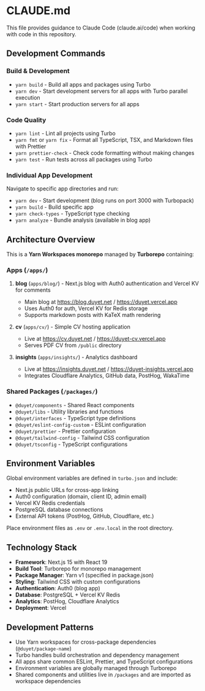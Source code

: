 # CLAUDE.md

This file provides guidance to Claude Code (claude.ai/code) when working with code in this repository.

## Development Commands

### Build & Development
- `yarn build` - Build all apps and packages using Turbo
- `yarn dev` - Start development servers for all apps with Turbo parallel execution 
- `yarn start` - Start production servers for all apps

### Code Quality
- `yarn lint` - Lint all projects using Turbo
- `yarn fmt` or `yarn fix` - Format all TypeScript, TSX, and Markdown files with Prettier
- `yarn prettier-check` - Check code formatting without making changes
- `yarn test` - Run tests across all packages using Turbo

### Individual App Development
Navigate to specific app directories and run:
- `yarn dev` - Start development (blog runs on port 3000 with Turbopack)
- `yarn build` - Build specific app
- `yarn check-types` - TypeScript type checking
- `yarn analyze` - Bundle analysis (available in blog app)

## Architecture Overview

This is a **Yarn Workspaces monorepo** managed by **Turborepo** containing:

### Apps (`/apps/`)
1. **blog** (`apps/blog/`) - Next.js blog with Auth0 authentication and Vercel KV for comments
   - Main blog at https://blog.duyet.net / https://duyet.vercel.app
   - Uses Auth0 for auth, Vercel KV for Redis storage
   - Supports markdown posts with KaTeX math rendering

2. **cv** (`apps/cv/`) - Simple CV hosting application
   - Live at https://cv.duyet.net / https://duyet-cv.vercel.app  
   - Serves PDF CV from `/public` directory

3. **insights** (`apps/insights/`) - Analytics dashboard
   - Live at https://insights.duyet.net / https://duyet-insights.vercel.app
   - Integrates Cloudflare Analytics, GitHub data, PostHog, WakaTime

### Shared Packages (`/packages/`)
- `@duyet/components` - Shared React components
- `@duyet/libs` - Utility libraries and functions
- `@duyet/interfaces` - TypeScript type definitions
- `@duyet/eslint-config-custom` - ESLint configuration
- `@duyet/prettier` - Prettier configuration
- `@duyet/tailwind-config` - Tailwind CSS configuration
- `@duyet/tsconfig` - TypeScript configurations

## Environment Variables

Global environment variables are defined in `turbo.json` and include:
- Next.js public URLs for cross-app linking
- Auth0 configuration (domain, client ID, admin email)
- Vercel KV Redis credentials
- PostgreSQL database connections
- External API tokens (PostHog, GitHub, Cloudflare, etc.)

Place environment files as `.env` or `.env.local` in the root directory.

## Technology Stack

- **Framework**: Next.js 15 with React 19
- **Build Tool**: Turborepo for monorepo management
- **Package Manager**: Yarn v1 (specified in package.json)
- **Styling**: Tailwind CSS with custom configurations
- **Authentication**: Auth0 (blog app)
- **Database**: PostgreSQL + Vercel KV Redis
- **Analytics**: PostHog, Cloudflare Analytics
- **Deployment**: Vercel

## Development Patterns

- Use Yarn workspaces for cross-package dependencies (`@duyet/package-name`)
- Turbo handles build orchestration and dependency management
- All apps share common ESLint, Prettier, and TypeScript configurations
- Environment variables are globally managed through Turborepo
- Shared components and utilities live in `/packages` and are imported as workspace dependencies